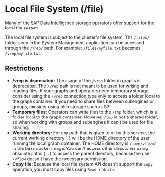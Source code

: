 <!-- loio9cd7952d24f648d8babedda94a0a36af -->

# Local File System \(/file\)

Many of the SAP Data Intelligence storage operators offer support for the local file system.

The local file system is subject to the cluster's file system. The `/files/` folder seen in the System Management application can be accessed through the `/vrep/` path. For example: `/files/myfile.txt` becomes `/vrep/myfile.txt`.



<a name="loio9cd7952d24f648d8babedda94a0a36af__section_epz_xph_sfb"/>

## Restrictions

-   **/vrep is deprecated:** The usage of the `/vrep` folder in graphs is deprecated. The `/vrep` path is not meant to be used for writing and reading files. If your graphs and operators need temporary storage, consider using the `/vrep` connection type only to access a folder local to the graph container. If you need to share files between subengines or groups, consider using blob storage such as S3.
-   **Temporary files:** Operators can write files to the `/tmp` folder, which is a folder local to the graph container. However, `/tmp` is not a shared folder, so when working with groups and subengines it can't be used for file sharing.
-   **Working directory:** For any path that is given to or by this service, the current working directory \(`.`\) will be the HOME directory of the user running the local graph container. The HOME directory is `/home/vflow/` in the base docker image. You can't access other directories using absolute paths \(`..`\) to access the parent directory, because the user `/vflow` doesn't have the necessary permission.
-   **Copy file:** Because the local file system API doesn't support the `copy` operation, you must copy files using `Read + Write`.

